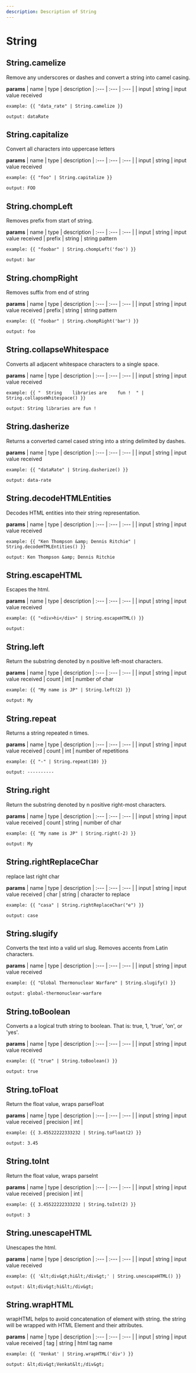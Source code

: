 ```yaml
---
description: Description of String
---
```


# String


## String.camelize
Remove any underscores or dashes and convert a string into camel casing.


**params**
    | name | type  | description
    | :--- | :---  | :---        |
    | input | string  | input value received


```
example: {{ "data_rate" | String.camelize }}

output: dataRate
```
## String.capitalize
Convert all characters into uppercase letters


**params**
    | name | type  | description
    | :--- | :---  | :---        |
    | input | string  | input value received


```
example: {{ "foo" | String.capitalize }}

output: FOO
```
## String.chompLeft
Removes prefix from start of string.


**params**
    | name | type  | description
    | :--- | :---  | :---        |
    | input | string  | input value received
    | prefix | string  | string pattern


```
example: {{ "foobar" | String.chompLeft('foo') }}

output: bar
```
## String.chompRight
Removes suffix from end of string


**params**
    | name | type  | description
    | :--- | :---  | :---        |
    | input | string  | input value received
    | prefix | string  | string pattern


```
example: {{ "foobar" | String.chompRight('bar') }}

output: foo
```
## String.collapseWhitespace
Converts all adjacent whitespace characters to a single space.


**params**
    | name | type  | description
    | :--- | :---  | :---        |
    | input | string  | input value received


```
example: {{ "  String    libraries are    fun !  " | String.collapseWhitespace() }}

output: String libraries are fun !
```
## String.dasherize
Returns a converted camel cased string into a string delimited by dashes.


**params**
    | name | type  | description
    | :--- | :---  | :---        |
    | input | string  | input value received


```
example: {{ "dataRate" | String.dasherize() }}

output: data-rate
```
## String.decodeHTMLEntities
Decodes HTML entities into their string representation.


**params**
    | name | type  | description
    | :--- | :---  | :---        |
    | input | string  | input value received


```
example: {{ "Ken Thompson &amp; Dennis Ritchie" | String.decodeHTMLEntities() }}

output: Ken Thompson &amp; Dennis Ritchie
```
## String.escapeHTML
Escapes the html.


**params**
    | name | type  | description
    | :--- | :---  | :---        |
    | input | string  | input value received


```
example: {{ "<div>hi</div>" | String.escapeHTML() }}

output: 
```
## String.left
Return the substring denoted by n positive left-most characters.


**params**
    | name | type  | description
    | :--- | :---  | :---        |
    | input | string  | input value received
    | count | int  | number of char


```
example: {{ "My name is JP" | String.left(2) }}

output: My
```
## String.repeat
Returns a string repeated n times.


**params**
    | name | type  | description
    | :--- | :---  | :---        |
    | input | string  | input value received
    | count | int  | number of repetitions


```
example: {{ "-" | String.repeat(10) }}

output: ----------
```
## String.right
Return the substring denoted by n positive right-most characters.


**params**
    | name | type  | description
    | :--- | :---  | :---        |
    | input | string  | input value received
    | count | string  | number of char


```
example: {{ "My name is JP" | String.right(-2) }}

output: My
```
## String.rightReplaceChar
replace last right char


**params**
    | name | type  | description
    | :--- | :---  | :---        |
    | input | string  | input value received
    | char | string  | character to replace


```
example: {{ "casa" | String.rightReplaceChar("e") }}

output: case
```
## String.slugify
Converts the text into a valid url slug. Removes accents from Latin characters.


**params**
    | name | type  | description
    | :--- | :---  | :---        |
    | input | string  | input value received


```
example: {{ "Global Thermonuclear Warfare" | String.slugify() }}

output: global-thermonuclear-warfare
```
## String.toBoolean
Converts a a logical truth string to boolean. That is: true, 1, &#x27;true&#x27;, &#x27;on&#x27;, or &#x27;yes&#x27;.


**params**
    | name | type  | description
    | :--- | :---  | :---        |
    | input | string  | input value received


```
example: {{ "true" | String.toBoolean() }}

output: true
```
## String.toFloat
Return the float value, wraps parseFloat


**params**
    | name | type  | description
    | :--- | :---  | :---        |
    | input | string  | input value received
    | precision | int  | 


```
example: {{ 3.45522222333232 | String.toFloat(2) }}

output: 3.45
```
## String.toInt
Return the float value, wraps parseInt


**params**
    | name | type  | description
    | :--- | :---  | :---        |
    | input | string  | input value received
    | precision | int  | 


```
example: {{ 3.45522222333232 | String.toInt(2) }}

output: 3
```
## String.unescapeHTML
Unescapes the html.


**params**
    | name | type  | description
    | :--- | :---  | :---        |
    | input | string  | input value received


```
example: {{ '&lt;div&gt;hi&lt;/div&gt;' | String.unescapeHTML() }}

output: &lt;div&gt;hi&lt;/div&gt;
```
## String.wrapHTML
wrapHTML helps to avoid concatenation of element with string. the string will be wrapped with HTML Element and their attributes.


**params**
    | name | type  | description
    | :--- | :---  | :---        |
    | input | string  | input value received
    | tag | string  | html tag name


```
example: {{ 'Venkat' | String.wrapHTML('div') }}

output: &lt;div&gt;Venkat&lt;/div&gt;
```



